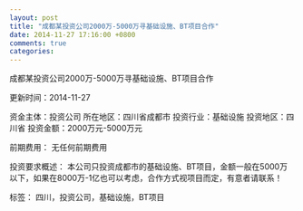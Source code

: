 ```yaml
---
layout: post
title: "成都某投资公司2000万-5000万寻基础设施、BT项目合作"
date: 2014-11-27 17:16:00 +0800
comments: true
categories: 
---
```

成都某投资公司2000万-5000万寻基础设施、BT项目合作



更新时间：2014-11-27

资金主体：投资公司
所在地区：四川省成都市
投资行业：基础设施
投资地区：四川省
投资金额：2000万元-5000万元

前期费用：
无任何前期费用

投资要求概述：
本公司只投资成都市的基础设施、BT项目，金额一般在5000万以下，如果在8000万-1亿也可以考虑，合作方式视项目而定，有意者请联系！

标签：
四川，投资公司，基础设施，BT项目

